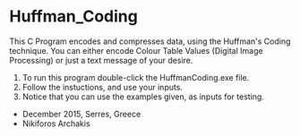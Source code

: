 # Huffman_Coding

This C Program encodes and compresses data, using the Huffman's Coding technique.
You can either encode Colour Table Values (Digital Image Processing) or just a text message of your desire.
 
 
1) To run this program double-click the HuffmanCoding.exe file.
2) Follow the instuctions, and use your inputs. 
3) Notice that you can use the examples given, as inputs for testing.


- December 2015, Serres, Greece
- Nikiforos Archakis
